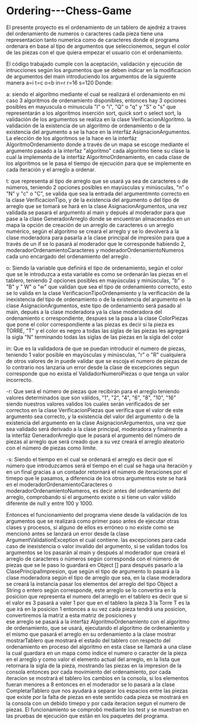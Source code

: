 # Ordering---Chess-Game
El presente proyecto es el ordenamiento de un tablero de ajedréz a traves del ordenamiento 
de numeros o caracteres cada pieza tiene una representacion tanto numerica como de caracteres
donde el programa ordenara en base al tipo de argumentos que seleccionemos, segun el color de las 
piezas con el que quiera empezar el usuario con el ordenamiento.

El código trabajado  cumple con la aceptación, validación y ejecución de
intrucciones según los argumentos que se deben  indicar en la modificacion de 
argumentos del main introduciendo los argumentos de la siguiente manera a=i t=c o=b in=r r=16 s=120 
Donde:

a: siendo el algoritmo mediante el cual se realizará el ordenamiento en mi caso
3 algoritmos de ordenamiento disponibles, entonces hay 3 opciones posibles en mayuscula
o minuscula "I" o "i", "Q" o "q" y "S" o "s" que representarán a los algoritmos inserción 
sort, quick sort o select sort, la validación de los argumentos se realiza en la clase 
VerificacionAlgoritmo. la validación de la existencia de un algoritmo de ordenamiento o 
de la existencia del argumento a se la hace en la interfáz AsignacionArgumentos. La elección 
de los algoritmos se la hace en la interfáz AlgoritmoOrdenamiento donde a través de un mapa
se escoge mediante el argumento pasado a la interfaz "algoritmo" cada algoritmo tiene su clase
la cual la implementa de la interfáz AlgoritmoOrdenamiento, en cada clase de los algoritmos se le
pasa el tiempo de ejecución para que se implemente en cada iteración y el arreglo a ordenar.


t: que representa al tipo de arreglo que se usará ya sea de caracteres o de números, teniendo
2 opciones posibles en mayúsculas y minúsculas, "n" o "N" y "c" o "C", se valida que sea la entrada
del argumentmnto correcto en la clase VerificacionTipo, y de la existencia del argumento o del tipo 
de arreglo que se tomará se hará en la clase AsignacionArgumentos, una vez validada se pasará el argumento 
al main y depués al moderador para que pase a la clase GeneradorArreglo donde se encuentran almacenados 
en un mapa la opción de creación de un arreglo de caracteres o un arreglo numérico, según el algoritmo 
se creará el arreglo y se lo devolverá a la clase moderadora para pasarla a la clase principal de impresión 
para que a través de un if se lo pasará al moderador que le corresponde habiendo 2, 
moderadorOrdenamientoCaracteres y moderadorOrdenamientoNumeros cada uno encargado del ordenamiento del arreglo .


o: Siendo la variable que definirá el tipo de ordenamiento, según el color que se le introduzca
a esta variable es como se ordenarán las piezas en el tablero, teniendo 2 opciones posibles en
mayúsculas y minúsculas, "b" o "B" y " W" o "w" que validan que sea el tipo de ordenamiento correcto,
esto se lo valida en la clase VerificacionTipoOrdenamiento y la verificación de la inexistencia del 
tipo de ordenamiento o de la existencia del argumento en la clase AsignacionArgumentos, este tipo de 
ordenamiento será pasado al main, depués a la clase moderadora ya la clase moderadora del ordenamiento c
orrespondiente, despues se la pasa a la clase ColorPiezas que pone el color correspondiente a las piezas 
es decir si la pieza es TORRE, "T" y el color es negro a todas las siglas de las piezas les agregará la
sigla "N" terminando todas las siglas de las piezas en la sigla del color


in: Que es la validadora de que se puedan introducir el numero de piezas, teniendo 1 valor posible
en mayúsculas y minúsculas, "r" o "R" cualquiera de otros valores de in puede validar que se escoja
el numero de piezas de lo contrario nos lanzaria un error desde la clase de excepciones segun corresponde 
que no exista el ValidadorNumeroPiezas o que tenga un valor incorrecto.


-r: Que será el número de piezas que recibirán para el arreglo teniendo valores determinados 
que son válidos, "1", "2", "4", "6", "8", "10", "16" siendo nuestros valores validos los cuales 
serán verificados de ser correctos en la clase VerificacionPiezas que verifica que el valor de
este argumento sea correcto, y la existencia del valor del argumento o de la existencia del argumento 
en la clase AsignacionArgumentos, una vez que sea validado será derivado a la clase principal, moderadora 
y finalmente a la interfáz GeneradorArreglo que le pasará el argumento del número de piezas al arreglo que 
será creado que a su vez creará el arreglo aleatorio con el número de piezas como límite.

-s: Siendo el tiempo en el cual se ordenará el arreglo es decir que el número que introduzcamos será 
el tiempo en el cual se haga una iteración y en un final gracias a un contador retornará el número de
iteraciones por el timepo que le pasamos, a diferencia de los otros argumentos este se hará en el 
moderadorOrdenamientoCaracteres o moderadorOrdenamientoNumeros, es decir antes del ordenamiento del arreglo, 
comprobando si el argumento existe o si tiene un valor válido diferente de null y entre 100 y 1000.

Entonces el funcionamiento del programa viene desde la validación de los argumentos que se realizará como
primer paso antes de ejecutar otras clases y procesos, si alguno de ellos es erróneo o no exíste como se 
mencionó antes se lanzará un error desde la clase ArgumentValidationException el cual contiene. 
las excepciones para cada caso de inexistencia o valor invalido del argumento, si se validan todos los
argumentos se los pasarán al main y después al moderador que creará el arreglo de caracteres o números según 
corresponda con el número de piezas que se le paso lo guardará en Object [] para después pasarlo a la 
ClasePrincipalImpresion, que según el tipo de argumento lo pasará a la clase moderadora según el tipo de arreglo 
que sea, en la clase moderadora se creará la instancia pasar los elementos del arreglo del tipo Object a String o 
entero según corresponde, este arreglo se lo convertira en la posicion que representa el numero del arreglo en el tablero es 
decir que si el valor es 3 pasará a valer 1 por que en el tablero la pieza 3 la Torre T es la que irá en la posicion
1 entonces a su vez cada pieza tendrá una posicion, convertiremos la matriz a esta matriz de posiciones y  
ese arreglo se pasará a la interfáz AlgoritmoOrdenamiento con el algoritmo de ordenamiento,  que
se usará, ejecutando el algoritmo de ordenamiento y el mismo que pasará el arreglo en su ordenamiento a la clase mostrar 
mostrarTablero que mostrará el estado del tablero con respecto del ordenamiento en proceso del algoritmo en esta clase 
se llamará a una clase la cual guardara en un mapa como indice el numero o caracter de la pieza en el arreglo y como valor
el elemento actual del arreglo, en la lista que retornara la sigla de la pieza, mostrando las piezas en la impresion de la
consola entonces por cada movimiento del ordenamiento, por cada iteracion se mostrará el tablero los cambios en la consola, 
si los elementos fueran menores a 8 entonces en el moderador se lo pasará a la clase CompletarTablero que nos ayudará a separar 
los espacios entre las piezas que existe por la falta de piezas en este sentido cada pieza se mostrará en la consola con un debido timepo 
y por cada iteracion segun el numero de piezas.
El funcionamiento se comprobó mediante los test y se muestran en las pruebas de
ejecución que están en los paquetes del programa.
